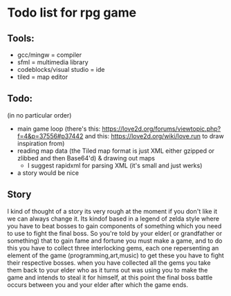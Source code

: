 Todo list for rpg game
=================

Tools:
--------
* gcc/mingw = compiler
* sfml = multimedia library
* codeblocks/visual studio = ide
* tiled = map editor

Todo:
--------
(in no particular order)
- main game loop (there's this: https://love2d.org/forums/viewtopic.php?f=4&p=37556#p37442 and this: https://love2d.org/wiki/love.run to draw inspiration from)
- reading map data (the Tiled map format is just XML either gzipped or zlibbed and then Base64'd) & drawing out maps
  - I suggest rapidxml for parsing XML (it's small and just werks)
- a story would be nice

Story
------
I kind of thought of a story its very rough at the moment if you don't like it we can always change it.
Its kindof based in a legend of zelda style where you have to beat bosses to gain components of something
which you need to use to fight the final boss. So you're told by your elder( or grandfather or something)
that to gain fame and fortune you must make a game, and to do this you have to collect three interlocking 
gems, each one repersenting an element of the game (programming,art,music) to get these you have to fight
their respective bosses. when you have collected all the gems you take them back to your elder who as it 
turns out was using you to make the game and intends to steal it for himself, at this point the final boss 
battle occurs between you and your elder after which the game ends.
